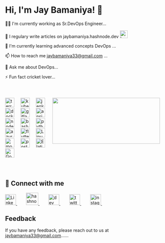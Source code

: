 # Hi, I'm Jay Bamaniya! 👋

👩‍💻 I'm currently working as Sr.DevOps Engineer...

📝 I regulary write articles on jaybamaniya.hashnode.dev <a href="https://jaybamaniya.hashnode.dev/">
  <img src="https://www.svgrepo.com/show/353859/hashnode-icon.svg" height="25" alt="hashnode logo">
</a>

🧠 I'm currently learning advanced concepts DevOps ...

📫 How to reach me jaybamaniya33@gmail.com ...

💬 Ask me about DevOps...

⚡️ Fun fact cricket lover...

<br>

###

<img align="right" height="150" width="350" src="https://speedmedia.jfrog.com/08612fe1-9391-4cf3-ac1a-6dd49c36b276/https://media.jfrog.com/wp-content/uploads/2022/06/13202833/863x300-1.png/w_863"  />

###

<div align="left">
  <img src="https://cdn.jsdelivr.net/gh/devicons/devicon/icons/terraform/terraform-original.svg" height="30" alt="terraform logo"  />
  <img width="12" />
  <img src="https://cdn.jsdelivr.net/gh/devicons/devicon/icons/kubernetes/kubernetes-original.svg" height="30" alt="kubernetes logo"  />
  <img width="12" />
  <img src="https://cdn.jsdelivr.net/gh/devicons/devicon/icons/jenkins/jenkins-original.svg" height="30" alt="jenkins logo"  />
  <img width="12" />
  <img src="https://cdn.jsdelivr.net/gh/devicons/devicon/icons/docker/docker-original.svg" height="30" alt="docker logo"  />
  <img width="12" />
  <img src="https://cdn.jsdelivr.net/gh/devicons/devicon/icons/gitlab/gitlab-original.svg" height="30" alt="gitlab logo"  />
  <img width="12" />
  <img src="https://cdn.jsdelivr.net/gh/devicons/devicon/icons/ansible/ansible-original.svg" height="30" alt="ansible logo"  />
  <img width="12" />
  <img src="https://cdn.jsdelivr.net/gh/devicons/devicon/icons/nodejs/nodejs-original.svg" height="30" alt="node logo"  />
  <img width="12" />
  <img src="https://cdn.jsdelivr.net/gh/devicons/devicon/icons/bash/bash-original.svg" height="30" alt="bash logo"  />
  <img width="12" />
  <img src="https://cdn.jsdelivr.net/gh/devicons/devicon/icons/python/python-original.svg" height="30" alt="python logo"  />
  <img width="12" />
  <img src="https://cdn.jsdelivr.net/gh/devicons/devicon/icons/azure/azure-original.svg" height="30" alt="azure logo"  />
  <img width="12" />
  <img src="https://www.svgrepo.com/show/376318/flutter.svg" height="30" alt="flutter logo"  />
  <img width="12" />
  <img src="https://www.svgrepo.com/show/452054/linux.svg" height="30" alt="Linux logo"  />
  <img width="12" />
  <br>
  <img src="https://www.svgrepo.com/show/331488/mongodb.svg" height="30" alt="mongodb logo"  />
  <img width="12" />
  <img src="https://www.svgrepo.com/show/303301/postgresql-logo.svg" height="30" alt="postgres logo"  />
  <img width="12" />
  <img src="https://www.svgrepo.com/show/303574/elasticsearch-logo.svg" height="30" alt="Elaticsearch logo"  />
  <img width="12" />
  <img src="https://www.svgrepo.com/show/353795/go.svg" height="30" alt="Go logo"  />
  <img width="12" />

###

<br clear="both">

## 🔗 Connect with me
<div align="left">
  <a href="https://www.linkedin.com/in/jay-bamaniya-1aa7a820b/">
    <img src="https://www.svgrepo.com/show/475661/linkedin-color.svg" height="35" alt="Linkedin logo"  />
  </a>
  <img width="25" />
  <a href="https://jaybamaniya.hashnode.dev/">
    <img src="https://www.svgrepo.com/show/353859/hashnode-icon.svg" height="40" alt="hashnode logo"  />
  </a>
  <img width="25" />
  <a href="https://dev.to/jaybamaniya66">
    <img src="https://www.svgrepo.com/show/349334/dev-to.svg" height="35" alt="dev logo"  />
  </a>
  <img width="25" />
  <a href="https://twitter.com/Jay69691716">
    <img src="https://www.svgrepo.com/show/475689/twitter-color.svg" height="35" alt="twitter logo"  />
  </a>
  <img width="25" />
  <a href="https://www.instagram.com/wizgreed/">
    <img src="https://www.svgrepo.com/show/452229/instagram-1.svg" height="35" alt="instagram logo"  />
  </a>
  <img width="25" />
</div>

###

## Feedback

If you have any feedback, please reach out to us at jaybamaniya33@gmail.com......
